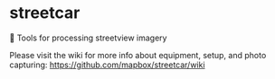 # streetcar

:trolleybus: Tools for processing streetview imagery

Please visit the wiki for more info about equipment, setup, and photo capturing:
https://github.com/mapbox/streetcar/wiki

